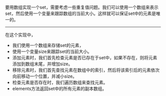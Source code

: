 要用数组实现一个set，需要考虑一些重复值问题。我们可以使用一个数组来表示set，然后使用一个变量来跟踪数组的当前大小。这样就可以保证set中的元素是唯一的。

---
在这个实现中，
- 我们使用一个数组来存储set的元素，
- 使用一个变量size来跟踪set的当前大小。
- 添加元素时，我们首先检查元素是否已存在于set中，如果不存在，则将元素添加到数组末尾，并增加size。
- 移除元素时，我们首先查找元素在数组中的索引，然后将该索引后的元素依次向前移动一个位置，并减小size。
- 检查元素是否存在时，我们遍历数组来查找元素。
- elements方法返回set中的所有元素的副本数组。